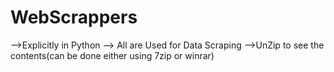# WebScrappers
-->Explicitly in Python
--> All are Used for Data Scraping 
-->UnZip to see the contents(can be done either using 7zip or winrar)
